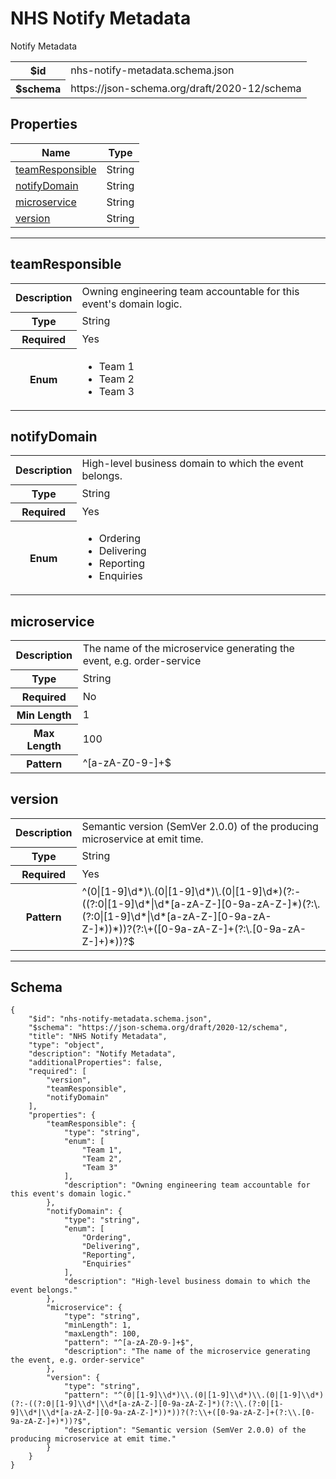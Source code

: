 

# NHS Notify Metadata

<p>Notify Metadata</p>

<table>
<tbody>
<tr><th>$id</th><td>nhs-notify-metadata.schema.json</td></tr>
<tr><th>$schema</th><td>https://json-schema.org/draft/2020-12/schema</td></tr>
</tbody>
</table>

## Properties

<table class="jssd-properties-table"><thead><tr><th colspan="2">Name</th><th>Type</th></tr></thead><tbody><tr><td colspan="2"><a href="#teamresponsible">teamResponsible</a></td><td>String</td></tr><tr><td colspan="2"><a href="#notifydomain">notifyDomain</a></td><td>String</td></tr><tr><td colspan="2"><a href="#microservice">microservice</a></td><td>String</td></tr><tr><td colspan="2"><a href="#version">version</a></td><td>String</td></tr></tbody></table>



<hr />


## teamResponsible


<table class="jssd-property-table">
  <tbody>
    <tr>
      <th>Description</th>
      <td colspan="2">Owning engineering team accountable for this event&#x27;s domain logic.</td>
    </tr>
    <tr><th>Type</th><td colspan="2">String</td></tr>
    <tr>
      <th>Required</th>
      <td colspan="2">Yes</td>
    </tr>
    <tr>
      <th>Enum</th>
      <td colspan="2"><ul><li>Team 1</li><li>Team 2</li><li>Team 3</li></ul></td>
    </tr>
  </tbody>
</table>




## notifyDomain


<table class="jssd-property-table">
  <tbody>
    <tr>
      <th>Description</th>
      <td colspan="2">High-level business domain to which the event belongs.</td>
    </tr>
    <tr><th>Type</th><td colspan="2">String</td></tr>
    <tr>
      <th>Required</th>
      <td colspan="2">Yes</td>
    </tr>
    <tr>
      <th>Enum</th>
      <td colspan="2"><ul><li>Ordering</li><li>Delivering</li><li>Reporting</li><li>Enquiries</li></ul></td>
    </tr>
  </tbody>
</table>




## microservice


<table class="jssd-property-table">
  <tbody>
    <tr>
      <th>Description</th>
      <td colspan="2">The name of the microservice generating the event, e.g. order-service</td>
    </tr>
    <tr><th>Type</th><td colspan="2">String</td></tr>
    <tr>
      <th>Required</th>
      <td colspan="2">No</td>
    </tr>
    <tr>
      <th>Min Length</th>
      <td colspan="2">1</td>
    </tr><tr>
      <th>Max Length</th>
      <td colspan="2">100</td>
    </tr><tr>
      <th>Pattern</th>
      <td colspan="2">^[a-zA-Z0-9-]+$</td>
    </tr>
  </tbody>
</table>




## version


<table class="jssd-property-table">
  <tbody>
    <tr>
      <th>Description</th>
      <td colspan="2">Semantic version (SemVer 2.0.0) of the producing microservice at emit time.</td>
    </tr>
    <tr><th>Type</th><td colspan="2">String</td></tr>
    <tr>
      <th>Required</th>
      <td colspan="2">Yes</td>
    </tr>
    <tr>
      <th>Pattern</th>
      <td colspan="2">^(0|[1-9]\d*)\.(0|[1-9]\d*)\.(0|[1-9]\d*)(?:-((?:0|[1-9]\d*|\d*[a-zA-Z-][0-9a-zA-Z-]*)(?:\.(?:0|[1-9]\d*|\d*[a-zA-Z-][0-9a-zA-Z-]*))*))?(?:\+([0-9a-zA-Z-]+(?:\.[0-9a-zA-Z-]+)*))?$</td>
    </tr>
  </tbody>
</table>









<hr />

## Schema
```
{
    "$id": "nhs-notify-metadata.schema.json",
    "$schema": "https://json-schema.org/draft/2020-12/schema",
    "title": "NHS Notify Metadata",
    "type": "object",
    "description": "Notify Metadata",
    "additionalProperties": false,
    "required": [
        "version",
        "teamResponsible",
        "notifyDomain"
    ],
    "properties": {
        "teamResponsible": {
            "type": "string",
            "enum": [
                "Team 1",
                "Team 2",
                "Team 3"
            ],
            "description": "Owning engineering team accountable for this event's domain logic."
        },
        "notifyDomain": {
            "type": "string",
            "enum": [
                "Ordering",
                "Delivering",
                "Reporting",
                "Enquiries"
            ],
            "description": "High-level business domain to which the event belongs."
        },
        "microservice": {
            "type": "string",
            "minLength": 1,
            "maxLength": 100,
            "pattern": "^[a-zA-Z0-9-]+$",
            "description": "The name of the microservice generating the event, e.g. order-service"
        },
        "version": {
            "type": "string",
            "pattern": "^(0|[1-9]\\d*)\\.(0|[1-9]\\d*)\\.(0|[1-9]\\d*)(?:-((?:0|[1-9]\\d*|\\d*[a-zA-Z-][0-9a-zA-Z-]*)(?:\\.(?:0|[1-9]\\d*|\\d*[a-zA-Z-][0-9a-zA-Z-]*))*))?(?:\\+([0-9a-zA-Z-]+(?:\\.[0-9a-zA-Z-]+)*))?$",
            "description": "Semantic version (SemVer 2.0.0) of the producing microservice at emit time."
        }
    }
}
```


